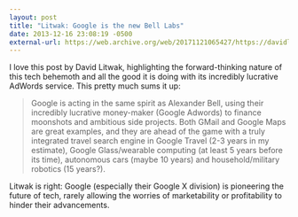 ```yaml
---
layout: post
title: "Litwak: Google is the new Bell Labs"
date: 2013-12-16 23:08:19 -0500
external-url: https://web.archive.org/web/20171121065427/https://davidlitwak.com/2013/12/13/google-acts-how-a-tech-behemoth-should/
---
```


I love this post by David Litwak, highlighting the forward-thinking nature of
this tech behemoth and all the good it is doing with its incredibly lucrative
AdWords service. This pretty much sums it up:

> Google is acting in the same spirit as Alexander Bell, using their incredibly
> lucrative money-maker (Google Adwords) to finance moonshots and ambitious side
> projects. Both GMail and Google Maps are great examples, and they are ahead of
> the game with a truly integrated travel search engine in Google Travel (2-3
> years in my estimate), Google Glass/wearable computing (at least 5 years
> before its time), autonomous cars (maybe 10 years) and household/military
> robotics (15 years?).

Litwak is right: Google (especially their Google X division) is pioneering the
future of tech, rarely allowing the worries of marketability or profitability to
hinder their advancements.
